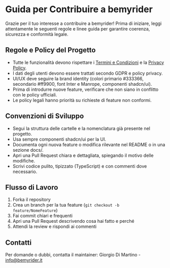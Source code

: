 # Guida per Contribuire a bemyrider

Grazie per il tuo interesse a contribuire a bemyrider! Prima di iniziare, leggi attentamente le seguenti regole e linee guida per garantire coerenza, sicurezza e conformità legale.

## Regole e Policy del Progetto

- Tutte le funzionalità devono rispettare i [Termini e Condizioni](https://bemyrider.it/app/termini-e-condizioni-bemyrider/) e la [Privacy Policy](https://bemyrider.it/app/privacy-policy/).
- I dati degli utenti devono essere trattati secondo GDPR e policy privacy.
- UI/UX deve seguire la brand identity (colori primario #333366, secondario #ff9900, font Inter e Manrope, componenti shadcn/ui).
- Prima di introdurre nuove feature, verificare che non siano in conflitto con le policy ufficiali.
- Le policy legali hanno priorità su richieste di feature non conformi.

## Convenzioni di Sviluppo

- Segui la struttura delle cartelle e la nomenclatura già presente nel progetto.
- Usa sempre componenti shadcn/ui per la UI.
- Documenta ogni nuova feature o modifica rilevante nel README o in una sezione docs/.
- Apri una Pull Request chiara e dettagliata, spiegando il motivo delle modifiche.
- Scrivi codice pulito, tipizzato (TypeScript) e con commenti dove necessario.

## Flusso di Lavoro

1. Forka il repository
2. Crea un branch per la tua feature (`git checkout -b feature/NomeFeature`)
3. Fai commit chiari e frequenti
4. Apri una Pull Request descrivendo cosa hai fatto e perché
5. Attendi la review e rispondi ai commenti

## Contatti

Per domande o dubbi, contatta il maintainer: Giorgio Di Martino - info@bemyrider.it 